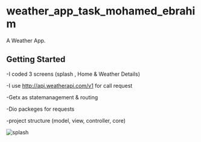 # weather_app_task_mohamed_ebrahim

A Weather App.

## Getting Started


-I coded 3 screens (splash , Home & Weather Details)

-I use http://api.weatherapi.com/v1   for call request

-Getx as statemanagement & routing

-Dio packeges for requests

-project structure (model, view, controller, core)




![splash](https://github.com/MohamedMarzouk5/weather_app/assets/149074643/4ea43457-b307-4fc5-83b8-164093370925)


